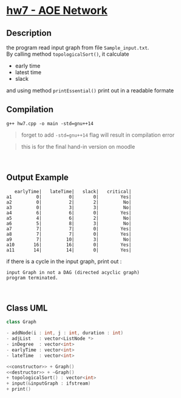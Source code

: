 # [hw7 - AOE Network](https://github.com/st9540808/Data-Structures/tree/master/Homeworks/hw7%20AOE-Network)

## Description
the program read input graph from file `Sample_input.txt`. <br>
By calling method ```topologicalSort()```, it calculate 

- early time
- latest time
- slack

and using method ```printEssential()``` print out in a readable formate 
<br>


## Compilation
```
g++ hw7.cpp -o main -std=gnu++14
```
> forget to add ```-std=gnu++14``` flag will result in compilation error

> this is for the final hand-in version on moodle
<br>


## Output Example
```
   earlyTime|   lateTime|   slack|   critical|
a1         0|          0|       0|        Yes|
a2         0|          2|       2|         No|
a3         0|          3|       3|         No|
a4         6|          6|       0|        Yes|
a5         4|          6|       2|         No|
a6         5|          8|       3|         No|
a7         7|          7|       0|        Yes|
a8         7|          7|       0|        Yes|
a9         7|         10|       3|         No|
a10       16|         16|       0|        Yes|
a11       14|         14|       0|        Yes|
```
if there is a cycle in the input graph, print out :
```
input Graph in not a DAG (directed acyclic graph)
program terminated.
```
<br>


## Class UML
```cpp
class Graph

- addNode(i : int, j : int, duration : int)
- adjList   : vector<ListNode *>
- inDegree  : vector<int>
- earlyTime : vector<int>
- lateTime  : vector<int>

<<constructor>> + Graph()
<<destructor>> + ~Graph()
+ topologicalSort() : vector<int>
+ input(&inputGraph : ifstream)
+ print()
```
